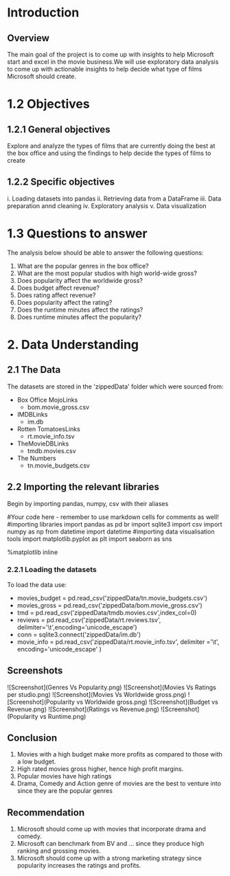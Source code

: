
# Introduction

## Overview

The main goal of the project is to come up with insights to help Microsoft start and excel in the movie business.We will use exploratory data analysis to come up with actionable insights to help decide what type of films Microsoft should create.

# 1.2 Objectives

## 1.2.1 General objectives

Explore and analyze the types of films that are currently doing the best at the box office and using the findings to help decide the types of films to create

## 1.2.2 Specific objectives

i. Loading datasets into pandas
ii. Retrieving data from a DataFrame
iii. Data preparation annd cleaning
iv. Exploratory analysis
v. Data visualization

# 1.3 Questions to answer

The analysis below should be able to answer the following questions:

1. What are the popular genres in the box office?
2. What are the most popular studios with high world-wide gross?
3. Does popularity affect the worldwide gross?
4. Does budget affect revenue?
5. Does rating affect revenue?
6. Does popularity affect the rating?
7. Does the runtime minutes affect the ratings?
8. Does runtime minutes affect the popularity?

# 2. Data Understanding

## 2.1 The Data

The datasets are stored in the 'zippedData' folder which were sourced from:

- Box Office MojoLinks
    - bom.movie_gross.csv
- IMDBLinks
    - im.db
- Rotten TomatoesLinks
    - rt.movie_info.tsv
- TheMovieDBLinks
    - tmdb.movies.csv
- The Numbers
    - tn.movie_budgets.csv

## 2.2 Importing the relevant libraries

Begin by importing pandas, numpy, csv with their aliases

#Your code here - remember to use markdown cells for comments as well! 
#importing libraries
import pandas as pd br
import sqlite3
import csv
import numpy as np
from datetime import datetime
#importing data visualisation tools
import matplotlib.pyplot as plt 
import seaborn as sns

%matplotlib inline

### 2.2.1 Loading the datasets
To load the data use:

- movies_budget = pd.read_csv('zippedData/tn.movie_budgets.csv')
- movies_gross = pd.read_csv('zippedData/bom.movie_gross.csv')
- tmd = pd.read_csv('zippedData/tmdb.movies.csv',index_col=0)
- reviews = pd.read_csv('zippedData/rt.reviews.tsv', delimiter='\t',encoding='unicode_escape')
- conn = sqlite3.connect('zippedData/im.db')
- movie_info = pd.read_csv('zippedData/rt.movie_info.tsv', delimiter ='\t', encoding='unicode_escape' )


## Screenshots

![Screenshot](Genres Vs Popularity.png)
![Screenshot](Movies Vs Ratings per studio.png)
![Screenshot](Movies Vs Worldwide gross.png)
![Screenshot](Popularity vs Worldwide gross.png)
![Screenshot](Budget vs Revenue.png)
![Screenshot](Ratings vs Revenue.png)
![Screenshot](Popularity vs Runtime.png)


## Conclusion

1. Movies with a high budget make more profits as compared to those with a low budget.
2. High rated movies gross higher, hence high profit margins.
3. Popular movies have high ratings
4. Drama, Comedy and Action genre of movies are the best to venture into since they are the popular genres

## Recommendation

1. Microsoft should come up with movies that incorporate drama and comedy.
2. Microsoft can benchmark from BV and … since they produce high ranking and grossing movies.
3. Microsoft should come up with a strong marketing strategy since popularity increases the ratings and profits.
